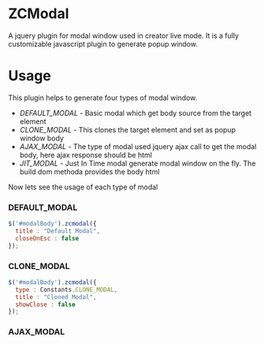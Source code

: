 # ZCModal
A jquery plugin for modal window used in creator live mode.
It is a fully customizable javascript plugin to generate popup window.

# Usage

This plugin helps to generate four types of modal window.
- *DEFAULT_MODAL* - Basic modal which get body source from the target element
- *CLONE_MODAL* - This clones the target element and set as popup window body
- *AJAX_MODAL* - The type of modal used jquery ajax call to get the modal body, here ajax response should be html
- *JIT_MODAL* - Just In Time modal generate modal window on the fly. The build dom methoda provides the body html

Now lets see the usage of each type of modal

### DEFAULT_MODAL

```js
$('#modalBody').zcmodal({
  title : "Default Modal",
  closeOnEsc : false
});
```
### CLONE_MODAL

```js
$('#modalBody').zcmodal({
  type : Constants.CLONE_MODAL,
  title : "Cloned Modal",
  showClose : false
});
```


### AJAX_MODAL

